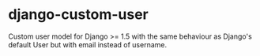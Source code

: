 django-custom-user
==================

Custom user model for Django >= 1.5 with the same behaviour as Django's default User but with email instead of username.